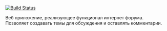 [![Build Status](https://app.travis-ci.com/Xazeq/job4j_forum.svg?branch=master)](https://app.travis-ci.com/Xazeq/job4j_forum)

Веб приложение, реализующее функционал интернет форума. Позволяет создавать темы для обсуждения и оставлять комментарии.

